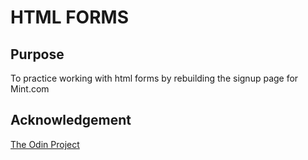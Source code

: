 # HTML FORMS

## Purpose
To practice working with html forms by rebuilding the signup page for Mint.com



## Acknowledgement
[The Odin Project](https://theodinproject.com)
